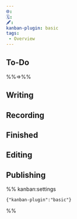 ```yaml
---
🌐: 
🗓️: 
🖋️: 
kanban-plugin: basic
tags: 
 - Overview
---
```


## To-Do
%%=>%%


## Writing



## Recording



## Finished



## Editing



## Publishing





%% kanban:settings
```
{"kanban-plugin":"basic"}
```
%%

